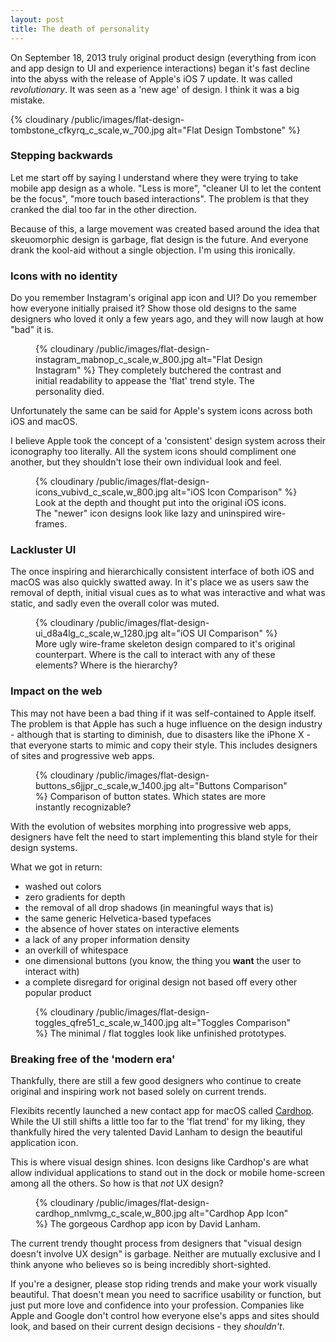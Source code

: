 ```yaml
---
layout: post
title: The death of personality
---
```


On September 18, 2013 truly original product design (everything from icon and app design to UI and experience interactions) began it's fast decline into the abyss with the release of Apple's iOS 7 update. It was called *revolutionary*. It was seen as a 'new age' of design. I think it was a big mistake.

{% cloudinary /public/images/flat-design-tombstone_cfkyrq_c_scale,w_700.jpg alt="Flat Design Tombstone" %}

### Stepping backwards

Let me start off by saying I understand where they were trying to take mobile app design as a whole. "Less is more", "cleaner UI to let the content be the focus", "more touch based interactions". The problem is that they cranked the dial too far in the other direction.

Because of this, a large movement was created based around the idea that skeuomorphic<span class="sidenote-number"></span> design is garbage, flat design is the future. And everyone drank the kool-aid without a single objection.
<span class="sidenote">I'm using this ironically.</span>

### Icons with no identity

Do you remember Instagram's original app icon and UI? Do you remember how everyone initially praised it? Show those old designs to the same designers who loved it only a few years ago, and they will now laugh at how "bad" it is.

<figure>
    {% cloudinary /public/images/flat-design-instagram_mabnop_c_scale,w_800.jpg alt="Flat Design Instagram" %}
    <span class="marginnote">They completely butchered the contrast and initial readability to appease the 'flat' trend style. The personality died.</span>
</figure>

Unfortunately the same can be said for Apple's system icons across both iOS and macOS.

I believe Apple took the concept of a 'consistent' design system across their iconography too literally. All the system icons should compliment one another, but they shouldn't lose their own individual look and feel.

<figure>
    {% cloudinary /public/images/flat-design-icons_vubivd_c_scale,w_800.jpg alt="iOS Icon Comparison" %}
    <span class="marginnote">Look at the depth and thought put into the original iOS icons. The "newer" icon designs look like lazy and uninspired wire-frames.</span>
</figure>

### Lackluster UI

The once inspiring and hierarchically consistent interface of both iOS and macOS was also quickly swatted away. In it's place we as users saw the removal of depth, initial visual cues as to what was interactive and what was static, and sadly even the overall color was muted.

<figure>
    {% cloudinary /public/images/flat-design-ui_d8a4lg_c_scale,w_1280.jpg alt="iOS UI Comparison" %}
    <span class="marginnote">More ugly wire-frame skeleton design compared to it's original counterpart. Where is the call to interact with any of these elements? Where is the hierarchy?</span>
</figure>

### Impact on the web

This may not have been a bad thing if it was self-contained to Apple itself. The problem is that Apple has such a huge influence on the design industry - although that is starting to diminish, due to disasters like the iPhone X - that everyone starts to mimic and copy their style. This includes designers of sites and progressive web apps.

<figure>
    {% cloudinary /public/images/flat-design-buttons_s6jjpr_c_scale,w_1400.jpg alt="Buttons Comparison" %}
    <span class="marginnote">Comparison of button states. Which states are more instantly recognizable?</span>
</figure>

With the evolution of websites morphing into progressive web apps, designers have felt the need to start implementing this bland style for their design systems.

What we got in return:

- washed out colors
- zero gradients for depth
- the removal of all drop shadows (in meaningful ways that is)
- the same generic Helvetica-based typefaces
- the absence of hover states on interactive elements
- a lack of any proper information density
- an overkill of whitespace
- one dimensional buttons (you know, the thing you <strong>want</strong> the user to interact with)
- a complete disregard for original design not based off every other popular product

<figure>
    {% cloudinary /public/images/flat-design-toggles_qfre51_c_scale,w_1400.jpg alt="Toggles Comparison" %}
    <span class="marginnote">The minimal / flat toggles look like unfinished prototypes.</span>
</figure>

### Breaking free of the 'modern era'

Thankfully, there are still a few good designers who continue to create original and inspiring work not based solely on current trends.

Flexibits recently launched a new contact app for macOS called <a href="https://flexibits.com/cardhop">Cardhop</a>. While the UI still shifts a little too far to the 'flat trend' for my liking, they thankfully hired the very talented David Lanham to design the beautiful application icon.

 This is where visual design shines. Icon designs like Cardhop's are what allow individual applications to stand out in the dock or mobile home-screen among all the others. So how is that <i>not</i> UX design?

<figure>
    {% cloudinary /public/images/flat-design-cardhop_nmlvmg_c_scale,w_800.jpg alt="Cardhop App Icon" %}
    <span class="marginnote">The gorgeous Cardhop app icon by David Lanham.</span>
</figure>

The current trendy thought process from designers that "visual design doesn't involve UX design" is garbage. Neither are mutually exclusive and I think anyone who believes so is being incredibly short-sighted.

If you're a designer, please stop riding trends and make your work visually beautiful. That doesn't mean you need to sacrifice usability or function, but just put more love and confidence into your profession. Companies like Apple and Google don't control how everyone else's apps and sites should look, and based on their current design decisions - they <i>shouldn't</i>.
